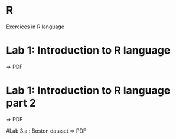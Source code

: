 # R
Exercices in R language

# Lab 1: Introduction to R language
=> PDF


# Lab 1: Introduction to R language part 2
=> PDF

#Lab 3.a : Boston dataset
=> PDF
